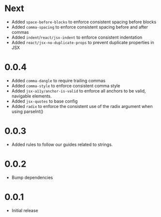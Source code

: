 # Next
- Added `space-before-blocks` to enforce consistent spacing before blocks
- Added `comma-spacing` to enforce consistent spacing before and after commas
- Added `indent`/`react/jsx-indent` to enforce consistent indentation
- Added `react/jsx-no-duplicate-props` to prevent duplicate properties in JSX

# 0.0.4
- Added `comma-dangle` to require trailing commas
- Added `comma-style` to enforce consistent comma style
- Added `jsx-a11y/anchor-is-valid` to enforce all anchors to be valid, navigable elements.
- Added `jsx-quotes` to base config
- Added `radix` to enforce the consistent use of the radix argument when using parseInt()

# 0.0.3
- Added rules to follow our guides related to strings.

# 0.0.2
- Bump dependencies

# 0.0.1
- Initial release